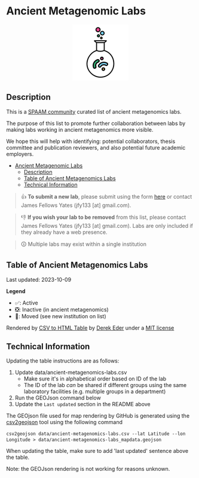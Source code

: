 # Ancient Metagenomic Labs

<div align="center" width = "50%">

![ancient-metagenomic-labs](https://github.com/SPAAM-community/ancient-metagenomics-labs/raw/main/_media/spaam-AncientMetagenomicLabs_logo.png)

</div>

## Description

This is a [SPAAM community](https://spaam-community.github.io/) curated list of ancient metagenomics labs.

The purpose of this list to promote further collaboration between labs by making labs working in ancient metagenomics more visible.

We hope this will help with identifying: potential collaborators, thesis committee and publication reviewers, and also potential future academic employers.

- [Ancient Metagenomic Labs](#ancient-metagenomic-labs)
  - [Description](#description)
  - [Table of Ancient Metagenomics Labs](#table-of-ancient-metagenomics-labs)
  - [Technical Information](#technical-information)

> :thumbsup: **To submit a new lab**, please submit using the form [here](https://github.com/SPAAM-community/ancient-metagenomics-labs/issues) or contact James Fellows Yates (jfy133 \[at\] gmail\.com).

> :thumbsdown: **If you wish your lab to be removed** from this list, please contact James Fellows Yates (jfy133 \[at\] gmail\.com). Labs are only included if they already have a web presence.

<!--

## Map of Institutions with Ancient Metagenomics Labs

[Ancient Metagenomics Labs](https://viewscreen.githubusercontent.com/view/geojson?url=https://github.com/SPAAM-community/ancient-metagenomics-labs/raw/main/data/ancient-metagenomics-labs_mapdata.geojson ":include :type=iframe width=100% height=400px")

(Viewable on the [Ancient Metagenomics Labs](https://spaam-community.github.io/ancient-metagenomics-labs/#/) or [here](https://viewscreen.githubusercontent.com/view/geojson?url=https://github.com/SPAAM-community/ancient-metagenomics-labs/raw/main/data/ancient-metagenomics-labs_mapdata.geojson)
-->

> 🛈 Multiple labs may exist within a single institution

## Table of Ancient Metagenomics Labs

<!-- TODO update! -->

Last updated: 2023-10-09

**Legend**

- ✅: Active
- ❎: Inactive (in ancient metagenomics)
- 🚚: Moved (see new institution on list)

<div id="table-container"></div>

<p class="text-right">Rendered by <a href="https://github.com/derekeder/csv-to-html-table">CSV to HTML Table</a> by <a href="http://derekeder.com">Derek Eder</a> under a <a href="https://github.com/derekeder/csv-to-html-table/blob/master/LICENSE">MIT license</a></p>

## Technical Information

Updating the table instructions are as follows:

1. Update data/ancient-metagenomics-labs.csv
   - Make sure it's in alphabetical order based on ID of the lab
   - The ID of the lab _can_ be shared if different groups using the same laboratory facilities (e.g. multiple groups in a department)
2. Run the GEOJson command below
3. Update the `Last updated` section in the README above

The GEOjson file used for map rendering by GitHub is generated using the [csv2geojson](https://github.com/mapbox/csv2geojson) tool using the following command

```console
csv2geojson data/ancient-metagenomics-labs.csv --lat Latitude --lon Longitude > data/ancient-metagenomics-labs_mapdata.geojson
```

When updating the table, make sure to add 'last updated' sentence above the table.

Note: the GEOJson rendering is not working for reasons unknown.

<script>
    function format_link(link) {
        if (link)
            return "<a href='" + link + "' target='_blank'>" + link + "</a>";
        else return "";
    }

    CsvToHtmlTable.init({
        csv_path: 'data/ancient-metagenomics-labs.csv',
        element: 'table-container',
        allow_download: true,
        csv_options: {separator: ',', delimiter: '"'},
        datatables_options: {"paging": false, "columns.width": "90%", "columns": [ null, null, null, null, null, null, null, null, {"visible": false}, {"visible": false} ] },
        custom_formatting: [[5, format_link]]

    });
</script>

<style>
    .btn-info {
        background-color: #FFFFFF;
        border-color: #732a82;
        font-family: 'Varela Round', sans-serif;
        border-radius: 2rem;
        border-style: solid;
        border-width: 1px;
    }
    .btn-info:hover {
        font-family: 'Varela Round', sans-serif;
        background-color: #732a82;
    }
</style>
